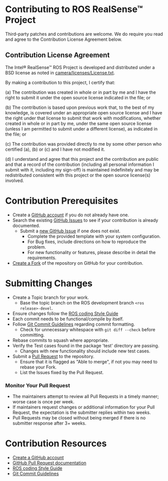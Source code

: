 # Contributing to ROS RealSense&trade; Project

Third-party patches and contributions are welcome. We do require
you read and agree to the Contribution License Agreement below.

## Contribution License Agreement

The Intel&reg; RealSense&trade; ROS Project is developed and distributed under
a BSD license as noted in [camera/licenses/License.txt](../camera/licenses/License.txt).

By making a contribution to this project, I certify that:

(a) The contribution was created in whole or in part by me and I
have the right to submit it under the open source license
indicated in the file; or

(b) The contribution is based upon previous work that, to the best
of my knowledge, is covered under an appropriate open source
license and I have the right under that license to submit that
work with modifications, whether created in whole or in part
by me, under the same open source license (unless I am
permitted to submit under a different license), as indicated
in the file; or

(c) The contribution was provided directly to me by some other
person who certified (a), (b) or (c) and I have not modified
it.

(d) I understand and agree that this project and the contribution
are public and that a record of the contribution (including all
personal information I submit with it, including my sign-off) is
maintained indefinitely and may be redistributed consistent with
this project or the open source license(s) involved.

# Contribution Prerequisites

* Create a [GitHub account](https://github.com/join) if you do not already have one.
* Search the existing [GitHub Issues](../../../issues)
to see if your contribution is already documented.
  * Submit a [new GitHub Issue](../../../issues/new) if one does not exist.
    * Complete the provided template with your system configuration.
    * For Bug fixes, include directions on how to reproduce the problem.
    * For new functionality or features, please describe in detail the requirements.
* [Create a Fork](../../../fork) of the repository on GitHub for your contribution.

# Submitting Changes

* Create a Topic branch for your work.
  * Base the topic branch on the ROS development branch `<ros release>-devel`.
* Ensure changes follow the [ROS coding Style Guide](https://wiki.ros.org/StyleGuide)
* Each commit needs to be functional/compile by itself.
* Follow [Git Commit Guidelines](https://git-scm.com/book/ch5-2.html#Commit-Guidelines)
regarding commit formatting.
  * Check for unnecessary whitespace with `git diff --check` before committing.
* Rebase commits to squash where appropriate.
* Verify the Test cases found in the package 'test' directory are passing.
  * Changes with new functionality should include new test cases.
* Submit a [Pull Request](../../../compare) to the repository.
  * Ensure that it is flagged as "Able to merge", if not you may need to rebase your Fork.
  * List the Issues fixed by the Pull Request.

### Monitor Your Pull Request

* The maintainers attempt to review all Pull Requests in a timely manner; worse case
is once per week.
* If maintainers request changes or additional information for your Pull Request, the
expectation is the submitter replies within two weeks.
* Pull Requests may be closed without being merged if there is no submitter response after 3+ weeks.

# Contribution Resources

* [Create a GitHub account](https://github.com/join)
* [GitHub Pull Request documentation](https://help.github.com/articles/using-pull-requests)
* [ROS coding Style Guide](https://wiki.ros.org/StyleGuide)
* [Git Commit Guidelines](https://git-scm.com/book/ch5-2.html#Commit-Guidelines)
